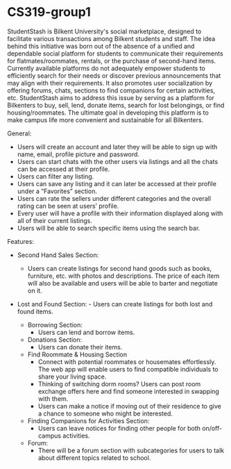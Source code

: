 # CS319-group1
StudentStash is Bilkent University's social marketplace, designed to facilitate various transactions among Bilkent students and staff. The idea behind this initiative was born out of the absence of a unified and dependable social platform for students to communicate their requirements for flatmates/roommates, rentals, or the purchase of second-hand items. 
Currently available platforms do not adequately empower students to efficiently search for their needs or discover previous announcements that may align with their requirements. It also promotes user socialization by offering forums, chats, sections to find companions for certain activities, etc. StudentStash aims to address this issue by serving as a platform for Bilkenters to buy, sell, lend, donate items, search for lost belongings, or find housing/roommates.
The ultimate goal in developing this platform is to make campus life more convenient and sustainable for all Bilkenters.

General:
- Users will create an account and later they will be able to sign up with name, email, profile picture and password. 
- Users can start chats with the other users via listings and all the chats can be accessed at their profile. 
- Users can filter any listing. 
- Users can save any listing and it can later be accessed at their profile under a “Favorites” section. 
- Users can rate the sellers under different categories and the overall rating can be seen at users’ profile. 
- Every user will have a profile with their information displayed along with all of their current listings. 
- Users will be able to search specific items using the search bar.



Features: 
	 
  * Second Hand Sales Section: 
	- Users can create listings for second hand goods such as books, furniture, etc. with photos and descriptions. The price of each item will also be available and users 			will be able to barter and negotiate on it.
  
 * Lost and Found Section: 
		- Users can create listings for both lost and found items. 
	* Borrowing Section: 
		- Users can lend and borrow items.
	* Donations Section:
		- Users can donate their items. 
	 * Find Roommate & Housing Section
		- Connect with potential roommates or housemates effortlessly. The web app will enable users to find compatible individuals to share your living space.
		- Thinking of switching dorm rooms? Users can post room exchange offers here and find someone interested in swapping with them.
		- Users can make a notice if moving out of their residence to give a chance to someone who might be interested.
	* Finding Companions for Activities Section: 
		- Users can leave notices for finding other people for both on/off-campus activities.
	* Forum: 
		- There will be a forum section with subcategories for users to talk about different topics related to school.










